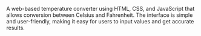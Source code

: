 A web-based temperature converter using HTML, CSS, and JavaScript that allows conversion between Celsius and Fahrenheit. The interface is simple and user-friendly, making it easy for users to input values and get accurate results.
